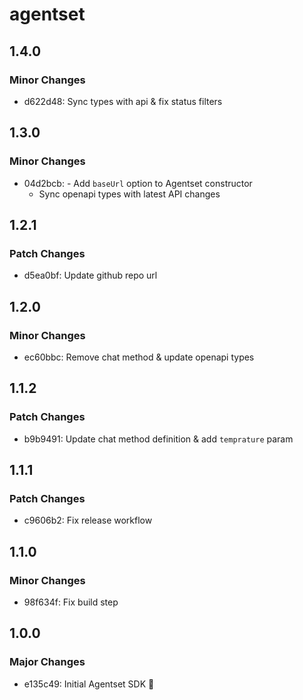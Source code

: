 # agentset

## 1.4.0

### Minor Changes

- d622d48: Sync types with api & fix status filters

## 1.3.0

### Minor Changes

- 04d2bcb: - Add `baseUrl` option to Agentset constructor
  - Sync openapi types with latest API changes

## 1.2.1

### Patch Changes

- d5ea0bf: Update github repo url

## 1.2.0

### Minor Changes

- ec60bbc: Remove chat method & update openapi types

## 1.1.2

### Patch Changes

- b9b9491: Update chat method definition & add `temprature` param

## 1.1.1

### Patch Changes

- c9606b2: Fix release workflow

## 1.1.0

### Minor Changes

- 98f634f: Fix build step

## 1.0.0

### Major Changes

- e135c49: Initial Agentset SDK :tada:
